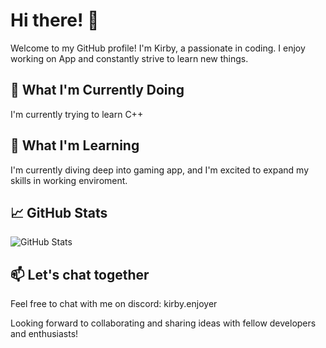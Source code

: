 # Hi there! 👋

Welcome to my GitHub profile! I'm Kirby, a passionate in coding. I enjoy working on App and constantly strive to learn new things.

## 🔭 What I'm Currently Doing

I'm currently trying to learn C++

## 🌱 What I'm Learning

I'm currently diving deep into gaming app, and I'm excited to expand my skills in working enviroment.

## 📈 GitHub Stats

![GitHub Stats](https://streak-stats.demolab.com/?user=Flqvix&theme=dark&hide_border=true&ring=FFA117&fire=FFA117&currStreakLabel=FFA117)

## 📫 Let's chat together

Feel free to chat with me on discord: kirby.enjoyer

Looking forward to collaborating and sharing ideas with fellow developers and enthusiasts!
